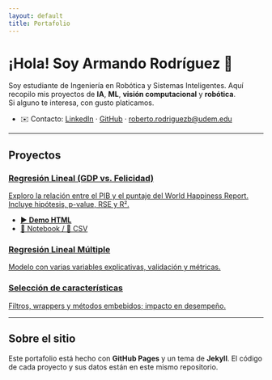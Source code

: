 ```yaml
---
layout: default
title: Portafolio
---
```


# ¡Hola! Soy Armando Rodríguez 👋

Soy estudiante de Ingeniería en Robótica y Sistemas Inteligentes. Aquí recopilo mis proyectos de **IA**, **ML**, **visión computacional** y **robótica**.  
Si alguno te interesa, con gusto platicamos.

- ✉️ Contacto: [LinkedIn](https://www.linkedin.com/) · [GitHub](https://github.com/Armandorodb) · roberto.rodriguezb@udem.edu

---

## Proyectos

<div class="cards">

<a class="card" href="/ProyectosArmandoRdz/projects/linear-regression">
  <h3>Regresión Lineal (GDP vs. Felicidad)</h3>
  <p>Exploro la relación entre el PIB y el puntaje del World Happiness Report.
     Incluye hipótesis, p-value, RSE y R².</p>
  <ul>
    <li>▶️ <strong>Demo HTML</strong></li>
    <li>📓 Notebook / 📄 CSV</li>
  </ul>
</a>

<a class="card" href="/ProyectosArmandoRdz/projects/regression-multiple">
  <h3>Regresión Lineal Múltiple</h3>
  <p>Modelo con varias variables explicativas, validación y métricas.</p>
</a>

<a class="card" href="/ProyectosArmandoRdz/projects/feature-selection">
  <h3>Selección de características</h3>
  <p>Filtros, wrappers y métodos embebidos; impacto en desempeño.</p>
</a>

<!-- Repite <a class="card">...</a> por cada proyecto -->
</div>

---

## Sobre el sitio
Este portafolio está hecho con **GitHub Pages** y un tema de **Jekyll**. El código de cada proyecto y sus datos están en este mismo repositorio.
<link rel="stylesheet" href="/ProyectosArmandoRdz/assets/style.css">
